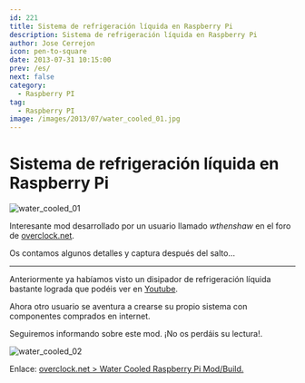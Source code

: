 ```yaml
---
id: 221
title: Sistema de refrigeración líquida en Raspberry Pi
description: Sistema de refrigeración líquida en Raspberry Pi
author: Jose Cerrejon
icon: pen-to-square
date: 2013-07-31 10:15:00
prev: /es/
next: false
category:
  - Raspberry PI
tag:
  - Raspberry PI
image: /images/2013/07/water_cooled_01.jpg
---
```


# Sistema de refrigeración líquida en Raspberry Pi

![water_cooled_01](/images/2013/07/water_cooled_01.jpg)

Interesante mod desarrollado por un usuario llamado *wthenshaw* en el foro de [overclock.net](http://www.overclock.net).

Os contamos algunos detalles y captura después del salto...

- - -
Anteriormente ya habíamos visto un disipador de refrigeración líquida bastante lograda que podéis ver en [Youtube](http://www.youtube.com/watch?v=xwc7Hs33cAk).

Ahora otro usuario se aventura a crearse su propio sistema con componentes comprados en internet. 

Seguiremos informando sobre este mod. ¡No os perdáis su lectura!.

![water_cooled_02](/images/2013/07/water_cooled_02.jpg)

Enlace: [overclock.net > Water Cooled Raspberry Pi Mod/Build.](http://www.overclock.net/t/1410604/build-log-water-cooled-raspberry-pi-mod-build)